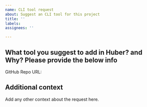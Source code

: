 ```yaml
---
name: CLI tool request
about: Suggest an CLI tool for this project
title: ''
labels: 
assignees: ''

---
```


## What tool you suggest to add in Huber? and Why? Please provide the below info

GitHub Repo URL: <please update>

## Additional context

Add any other context about the request here.
